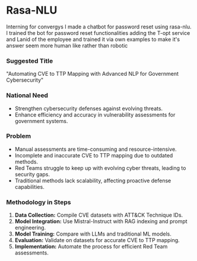 # Rasa-NLU
Interning for convergys I made a chatbot for password reset using rasa-nlu.
I trained the bot for password reset functionalities adding the T-opt service and Lanid of the employee and trained it via own examples to make it's answer seem more human like rather than robotic

### Suggested Title
"Automating CVE to TTP Mapping with Advanced NLP for Government Cybersecurity"

### National Need
- Strengthen cybersecurity defenses against evolving threats.
- Enhance efficiency and accuracy in vulnerability assessments for government systems.

### Problem
- Manual assessments are time-consuming and resource-intensive.
- Incomplete and inaccurate CVE to TTP mapping due to outdated methods.
- Red Teams struggle to keep up with evolving cyber threats, leading to security gaps.
- Traditional methods lack scalability, affecting proactive defense capabilities.

### Methodology in Steps
1. **Data Collection:** Compile CVE datasets with ATT&CK Technique IDs.
2. **Model Integration:** Use Mistral-Instruct with RAG indexing and prompt engineering.
3. **Model Training:** Compare with LLMs and traditional ML models.
4. **Evaluation:** Validate on datasets for accurate CVE to TTP mapping.
5. **Implementation:** Automate the process for efficient Red Team assessments.
